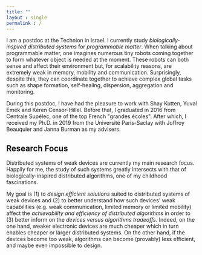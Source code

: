 ```yaml
---
title: ""
layout : single
permalink : /
---
```


I am a postdoc at the Technion in Israel. I currently study *biologically-inspired distributed systems* for *programmable matter*. 
When talking about programmable matter, one imagines numerous tiny robots coming together to form whatever object is needed at the moment. 
These robots can both sense and affect their environment but, for scalability reasons, are extremely weak in memory, mobility and communication.
Surprisingly, despite this, they can coordinate together to achieve complex global tasks such as shape formation, self-healing, dispersion, aggregation and monitoring. <br>

During this postdoc, I have had the pleasure to work with Shay Kutten, Yuval Emek and Keren Censor-Hillel.
Before that, I graduated in 2016 from Centrale Supélec, one of the top French "grandes écoles". 
After which, I received my Ph.D. in 2019 from the Université Paris-Saclay with Joffroy Beauquier and Janna Burman as my advisers.

## Research Focus
Distributed systems of weak devices are currently my main research focus. Happily for me, the study of such systems greatly intersects with that of biologically-inspired distributed algorithms, one of my childhood fascinations.

My goal is (1) to *design efficient solutions* suited to distributed systems of weak devices and (2) to better understand how such devices' weak capabilities (e.g. weak communication, limited memory or limited mobility) affect the *achievability and efficiency of distributed algorithms* 
in order to (3) better inform on the *devices versus algorithms tradeoffs*. Indeed, on the one hand, weaker electronic devices are much cheaper which in turn enables cheaper or larger distributed systems. 
On the other hand, if the devices become too weak, algorithms can become (provably) less efficient, and maybe even impossible to design.

